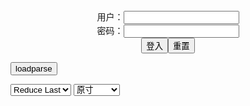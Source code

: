 <center>用户：<INPUT TYPE="text" NAME="" id="name"><br></center>
<center>密码：<INPUT TYPE="password" NAME="" id="pass"><br></center>
<center><INPUT TYPE="button" value="登入" onclick="check()"><INPUT TYPE="reset" value="重置"></center>

<div style="display: none" id="mdm" name="dmd">
  <button onclick="location.reload()">Cover 0</button>
</div>

<button style="display: none" name="dmd" onclick="toggleb()">toggle</button>
<button onclick="loadparse()">loadparse</button>

<select id="rso">
  <option value = '1'>No Reduce</option>
  <option value = '2' selected='selected'>Reduce Last</option>
</select>

<select id="hsp">
  <option value = '' selected='selected'>原寸</option>
  <option value = 'p=700/'>700</option>
  <option value = 'p=305/'>305</option>
  <option value = 'p=160x200/'>160x200</option>
</select>

<br>
<div style="display: none" id="mdc" name="dmd">
</div>

<pre style="display: none" id = "raw">
<!-- 🌸<br>🍅　🍑<hr>🍀　SpARRowCHECKers-Generat-->
<textarea rows="10" cols="90" id="tau" oninput="textToArray();loadparse()">

https://static7.hentai-cosplays.com/upload/20220209/289/294913/p=700/20.jpg
https://static7.hentai-cosplays.com/upload/20220207/288/294738/p=700/10.jpg
https://static7.hentai-cosplays.com/upload/20220203/288/294341/p=700/9.jpg
https://static5.hentai-cosplays.com/upload/20211025/245/249911/p=700/42.jpg
https://static5.hentai-cosplays.com/upload/20210726/231/235817/p=700/10.jpg
https://static5.hentai-cosplays.com/upload/20210801/234/239565/p=700/42.jpg
https://static5.hentai-cosplays.com/upload/20210727/233/237643/p=700/10.jpg
https://static9.porn-images-xxx.com/upload/20211117/938/959565/p=700/37.jpg
https://static9.porn-images-xxx.com/upload/20211012/934/956251/p=700/36.jpg
https://static9.porn-images-xxx.com/upload/20210927/932/953915/p=700/58.jpg
https://static7.porn-images-xxx.com/upload/20200808/831/850756/p=700/85.jpg
https://static7.porn-images-xxx.com/upload/20200909/835/854068/p=700/93.jpg
https://static9.porn-images-xxx.com/upload/20210814/924/945854/p=700/59.jpg
https://static9.porn-images-xxx.com/upload/20210905/927/949179/p=700/84.jpg
https://static5.porn-images-xxx.com/upload/20200509/820/838950/p=700/65.jpg
https://static7.porn-images-xxx.com/upload/20210114/872/892684/p=700/46.jpg
https://static8.porn-images-xxx.com/upload/20210613/918/939614/p=700/55.jpg
https://static9.porn-images-xxx.com/upload/20210821/925/946607/p=700/32.jpg
https://static9.porn-images-xxx.com/upload/20210815/924/945946/p=700/109.jpg
https://static8.porn-images-xxx.com/upload/20210306/905/926556/p=700/35.jpg
https://static9.porn-images-xxx.com/upload/20210911/929/950384/p=700/109.jpg
https://static8.porn-images-xxx.com/upload/20210307/905/926695/p=700/109.jpg

</textarea><br><!-- 🍀<br>🍑　🍅<hr>🌸 -->

<textarea rows="30" cols="100" id="tar" oninput="loadparse()">

Azami - Sucrose - エロコスプレ
https://ja.hentai-cosplays.com/image/azami-sucrose/

https://static7.hentai-cosplays.com/upload/20220209/289/294913/p=700/20.jpg

<font size="1" style="color:#DCDCDC">2022-02-21</font>
<font size="2"><b>
Azami - Jinx - エロコスプレ</b></font><br>
https://ja.hentai-cosplays.com/image/azami-jinx/

https://static7.hentai-cosplays.com/upload/20220207/288/294738/p=700/10.jpg

<font size="1" style="color:#DCDCDC"><b>2022/2/7 下午8:51:30</b></font><br>

<font size="2"><b>
Watson Amelia by Azami - エロコスプレ</b></font><br>
https://ja.hentai-cosplays.com/image/watson-amelia-by-azami/

https://static7.hentai-cosplays.com/upload/20220203/288/294341/p=700/9.jpg

<font size="1" style="color:#DCDCDC"><b>2022/2/3 下午9:33:46</b></font><br>

<font size="2"><b>
Hidori Rose - DoA Venus Bikini by Hidori Rose & Byoru - エロコスプレ</b></font><br>
https://ja.hentai-cosplays.com/image/hidori-rose-doa-venus-bikini-by-hidori-rose-amp-byoru/

<font size="1" style="color:#DCDCDC"><b>2021/12/16 下午8:59:57</b></font><br>

<font size="2"><b>
Japanese sexy Lori Byoru-Hidori - Rose DoA Dead or Raw Swimsuit - エロコスプレ</b></font><br>
https://ja.hentai-cosplays.com/image/japanese-sexy-lori-byoru-hidori-rose-doa-dead-or-raw-swimsuit/

<font size="1" style="color:#DCDCDC"><b>2021/12/16 下午9:03:08</b></font><br>

<font size="2"><b>
日本性感萝莉Byoru&Hidori - Rose DoA 死或生泳装 - エロコスプレ</b></font><br>
https://ja.hentai-cosplays.com/image/japanese--byoru-amp-hidori-rose-doa-death-or-life-swimming/

<font size="1" style="color:#DCDCDC"><b>2021/12/16 下午9:04:05</b></font><br>

<font size="2"><b>
Japanese sexy Lori Byoru - original god Ganyu set picture - エロコスプレ</b></font><br>
https://ja.hentai-cosplays.com/image/japanese-sexy-lori-byoru-original-god-ganyu-set-picture/

<font size="1" style="color:#DCDCDC"><b>2021/12/16 下午9:13:12</b></font><br>

<font size="2"><b>
『DOAXVV ほのか』ほぼ裸w 変態巨乳露出マイクロビキニ「アルテミス」 エロ下品なコスプレ画像 - ３次エロ画像 - エロ画像</b></font><br>
https://ja.porn-images-xxx.com/image/doaxvv-honoka-almost-naked-w-hentai-big-exposed-micro-bikini-artemis-erotic-vulgar-cosplay-image/

<font size="1" style="color:#DCDCDC"><b>2021/12/16 下午9:09:38</b></font><br>

<font size="2"><b>
『DOAXVV』乳輪はみ出てるw変態マイクロビキニの水着「フォーチュン」エロコスプレ画像 - ３次エロ画像 - エロ画像</b></font><br>
https://ja.porn-images-xxx.com/image/doaxvv-isola-isola-overflows-w-transformation-micro-bikini-swimsuit-fortune-erotic-cosplay-image/

<font size="1" style="color:#DCDCDC"><b>2021/12/16 下午9:05:48</b></font><br>

<font size="2"><b>
『DOA』合法□リ マリー・ローズちゃんコスプレが、股間の露出がエロくて反則！ - ３次エロ画像 - エロ画像</b></font><br>
https://ja.porn-images-xxx.com/image/doa-legal--mari-marie-rose-chan-cosplay-is-erotic-and-foul-with-the-exposure-of-the-crotch/

<font size="1" style="color:#DCDCDC"><b>2021/12/16 下午9:07:22</b></font><br>

<font size="2"><b>
Itachi by KitKatcosplay - エロコスプレ</b></font><br>
https://ja.hentai-cosplays.com/image/itachi-by-kitkatcosplay/

https://static6.hentai-cosplays.com/upload/20211216/257/262740/2.jpg

<font size="1" style="color:#DCDCDC"><b>2021/12/16 下午8:55:02</b></font><br>

<font size="2"><b>
過激に脱いじゃうコスプレイヤーの抜けるエッチな画像 Vol.48 70枚 - ３次エロ画像 - エロ画像</b></font><br>
https://ja.porn-images-xxx.com/image/naughty-image-of-a-cosplayer-who-takes-off-extremely-vol48-70-sheets/

<font size="1" style="color:#DCDCDC"><b>2021/12/16 下午9:14:20</b></font><br>

<font size="2"><b>
過激に脱いじゃうコスプレイヤーの抜けるエッチな画像 Vol.49 77枚 - ３次エロ画像 - エロ画像</b></font><br>
https://ja.porn-images-xxx.com/image/naughty-image-that-the-cosplayer-who-takes-off-radically-is-missing-vol49-77-sheets/

<font size="1" style="color:#DCDCDC"><b>2021/12/16 下午9:15:47</b></font><br>

<font size="2"><b>
可愛くてエッチ♪過激に脱いじゃう露出コスプレイヤー Vol.23 #エロ画像 50枚 - ３次エロ画像 - エロ画像</b></font><br>
https://ja.porn-images-xxx.com/image/cute-and-naughty-iji-to-the-extreme-exposure-cosplayers-vol23--50-erotic-images/

https://static2.porn-images-xxx.com/upload/20170301/206/210524/p=700/1.jpg
https://static2.porn-images-xxx.com/upload/20170301/206/210524/p=700/9.jpg
https://static2.porn-images-xxx.com/upload/20170301/206/210524/p=700/10.jpg
https://static2.porn-images-xxx.com/upload/20170301/206/210524/p=700/17.jpg
https://static2.porn-images-xxx.com/upload/20170301/206/210524/p=700/18.jpg
https://static2.porn-images-xxx.com/upload/20170301/206/210524/p=700/19.jpg
https://static2.porn-images-xxx.com/upload/20170301/206/210524/p=700/36.jpg
https://static2.porn-images-xxx.com/upload/20170301/206/210524/p=700/48.jpg
https://static2.porn-images-xxx.com/upload/20170301/206/210524/p=700/49.jpg
https://static2.porn-images-xxx.com/upload/20170301/206/210524/p=700/50.jpg

<font size="1" style="color:#DCDCDC"><b>2021/12/16 下午9:17:16</b></font><br>

<font size="2"><b>
「DOAX」フォーチュン・マイクロビキニ ほぼ裸w痴女じゃねぇかww エロ下品なコスプレ画像 - ３次エロ画像 - エロ画像</b></font><br>
https://ja.porn-images-xxx.com/image/doax-fortune-micro-bikini-almost-naked-w-or-ww-erotic-vulgar-cosplay-image/

<font size="1" style="color:#DCDCDC"><b>2021/12/16 下午9:27:40</b></font><br>

<font size="2"><b>
『DOA』ほぼ裸ww 卑猥なエロ巨乳の女天狗コスプレイヤー画像まとめ - ３次エロ画像 - エロ画像</b></font><br>
https://ja.porn-images-xxx.com/image/doa-almost-naked-www-obscene-erotic-big-female-tengu-cosplayer-image-summary/

<font size="1" style="color:#DCDCDC"><b>2021/12/16 下午9:22:19</b></font><br>

<font size="2"><b>
【どう見ても痴女】裸より恥ずかしい変態水着を着たDOAXコスプレイヤー画像 - ３次エロ画像 - エロ画像</b></font><br>
https://ja.porn-images-xxx.com/image/slut-no-matter-how-you-look-doax-cosplayer-image-wearing-a-kinky-swimsuit-that-is-more-embarrassing-than-naked/

<font size="1" style="color:#DCDCDC"><b>2021/12/16 下午9:29:48</b></font><br>

<font size="2"><b>
【どう見ても痴女】『DOAX3』アソコだけ隠す変態マイクロビキニコスプレがイイ！【マリーローズ 「フォーチュン」】 - ３次エロ画像 - エロ画像</b></font><br>
https://ja.porn-images-xxx.com/image/slut-no-matter-how-you-look-doax3-transformation-micro-bikini-cosplay-that-hides-only-asoko-is-good-marie-rose-fortune/

<font size="1" style="color:#DCDCDC"><b>2021/12/16 下午9:33:31</b></font><br>

<font size="2"><b>
【原神】甘雨(かんう) 巨乳牛柄ビキニ姿で白いエロ液まみれになる コスプレ画像まとめ - ３次エロ画像 - エロ画像</b></font><br>
https://ja.porn-images-xxx.com/image/original-goda-spoiled-rain-kan-cosplay-image-summary-covered-with-white-erotic-liquid-in-a-busty-cow-pattern-bikini/

<font size="1" style="color:#DCDCDC"><b>2021/12/16 下午9:36:59</b></font><br>

<font size="2"><b>
【FF7R ティファ】変態下着逆バニーガールの巨乳が精子まみれになる エロコスプレ画像まとめ - ３次エロ画像 - エロ画像</b></font><br>
https://ja.porn-images-xxx.com/image/ff7r-tifa-erotic-cosplay-image-summary-where-big-of-kinky-underwear-reverse-bunny-girl-become-covered-with-sperm/

<font size="1" style="color:#DCDCDC"><b>2021/12/16 下午9:37:48</b></font><br>

<font size="2"><b>
過激に脱いじゃうコスプレイヤーの抜けるエッチな画像 Vol.60 100枚 - ３次エロ画像 - エロ画像</b></font><br>
https://ja.porn-images-xxx.com/image/extremely-undressing-cosplayers-image-vol60-100-pieces/

<font size="1" style="color:#DCDCDC"><b>2021/12/16 下午9:39:24</b></font><br>

<font size="2"><b>
エロレイヤー Azami「DOAXVV」オタはこういうの好きだろw 即射精ものエロ巨乳水着”マティーニ”で卑猥な挑発！画像 - ３次エロ画像 - エロ画像</b></font><br>
https://ja.porn-images-xxx.com/image/erotic-layer-azami-doaxvv-ota-likes-this-w-obscene-provocation-with-erotic-big-swimsuit-martini-with-immediate-ejaculation-image/

<font size="1" style="color:#DCDCDC"><b>2021/12/16 下午9:24:33</b></font><br>

<font size="2"><b>
過激に脱いじゃうコスプレイヤーの抜けるオナニー向け画像 Vol.62 100枚 - ３次エロ画像 - エロ画像</b></font><br>
https://ja.porn-images-xxx.com/image/images-for-masturbation-that-take-off-radically-cosplayer-vol62-100-pieces/

<font size="1" style="color:#DCDCDC"><b>2021/12/16 下午9:46:11</b></font><br>

<font size="2"><b>
過激に脱いじゃうコスプレイヤーの抜けるエッチな画像 Vol.55 100枚 - ３次エロ画像 - エロ画像</b></font><br>
https://ja.porn-images-xxx.com/image/extremely-undressing-cosplayers-image-vol55-100-pieces/

<font size="1" style="color:#DCDCDC"><b>2021/12/16 下午9:46:22</b></font><br>

</textarea>
</pre>

<script src="https://cdn.jsdelivr.net/npm/jquery@3.5.1/dist/jquery.min.js"></script>

<link rel="stylesheet" href="https://cdn.jsdelivr.net/gh/fancyapps/fancybox@3.5.7/dist/jquery.fancybox.min.css" />
<script src="https://cdn.jsdelivr.net/gh/fancyapps/fancybox@3.5.7/dist/jquery.fancybox.min.js"></script>

<script type="text/javascript">

var __urlRegex = /(\b(https?|ftp|file):\/\/[-A-Z0-9+&@#\/%?=~_|!:,.;]*[-A-Z0-9+&@#\/%=~_|])/ig;
var __imgRegex = /\.(?:jpe?g|gif|png)$/i;

textToArray();
loadparse();

function parseURL($string){

    var exp = __urlRegex;
    return $string.replace(exp,function(match){
            __imgRegex.lastIndex=0;
            if(__imgRegex.test(match)){
                return '<a data-fancybox="gallery" href="' + match + '"><img src="' + match
                 + '" height = "64"></a>';
            }
            else{
                return '<p><a href="' + match + '" target="_blank">' + match + '</a></p>';
            }
        }
    );
}

function textToArray(){
  var textArea = document.getElementById("tau");
  var arrayFromTextArea = textArea.value.split(String.fromCharCode(10));
  for ( var i = 0; i < arrayFromTextArea.length; i++ ) {
    generateM(arrayFromTextArea[i]);
  }
}

function generateM(url) {
  mdm.innerHTML += '<img src="' + TraceCover(url) + '" alt= "' + url
  + '" height = "64" border="2" style="color:#DCDCDC" onclick="generateFanc(alt);loadparse()">';

}

function TraceCover(url) {
  var SegmentArr = url.split('/');

  var Extens = SegmentArr.slice(-1).join().split('.').pop();
  var SegmentCount = SegmentArr.length - 2;

  var TopHalf = SegmentArr.slice(0,SegmentCount).join('/');

  return TopHalf + '/p=160x200/1.' + Extens + '\n';

}

function generateFanc(url) {
  var SegmentArr = url.split('/');
  var GeneratCount = SegmentArr.slice(-1).join().split('.').shift();
  var Extens = SegmentArr.slice(-1).join().split('.').pop();
  var SegmentCount = SegmentArr.length;
  var ReduceSegments = document.getElementById('rso').value;
  var HentaiSizeP = document.getElementById('hsp').value;
  var TopHalf = SegmentArr.slice(0,SegmentCount - ReduceSegments).join('/');
  tar.innerHTML = '';

  for (var j = 1; j <= GeneratCount; j++) {
    tar.innerHTML += TopHalf + '/' + HentaiSizeP + j + '.' + Extens + '\n';
  }
}

function loadparse() {
  mdc.innerHTML = parseURL(tar.value);
}

function check(){
  var name=document.getElementById("name").value;
  var pass=document.getElementById("pass").value;
  if(name==!/[^\s]/.test(new Date().getTime()) && pass==String.fromCharCode(window.atob("MTIx"))){
    var nd = document.getElementsByName("dmd");
    for (var i = 0; i <= nd.length; i++) {
      nd[i].style.display = "";
      }
      }else{
      }
}

function toggleb() {
  var x = document.getElementById("raw");
  if (x.style.display === "none") {
    x.style.display = "";
  } else {
    x.style.display = "none";
  }
}

</script>

